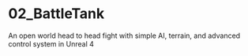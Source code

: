 # 02_BattleTank
An open world head to head fight with simple AI, terrain, and advanced control system in Unreal 4
